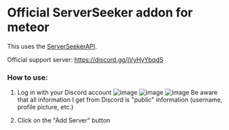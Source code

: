 # Official ServerSeeker addon for meteor

This uses the [ServerSeekerAPI](https://github.com/DAMcraft/ServerSeekerAPI-docs).

Official support server: https://discord.gg/jVyHyYbqdS

### How to use:
1. Log in with your Discord account
![image](https://github.com/DAMcraft/MeteorServerSeeker/assets/43420467/b15fb816-8a37-41dc-aa97-4d5916d0ee58)
![image](https://github.com/DAMcraft/MeteorServerSeeker/assets/43420467/ad46dcd0-7565-4110-b4f9-a1042f5f93df)
![image](https://github.com/DAMcraft/MeteorServerSeeker/assets/43420467/373b2ed2-3b35-440d-907c-7c960b76c7e1)
    Be aware that all information I get from Discord is "public" information (username, profile picture, etc.)

2. Click on the "Add Server" button
